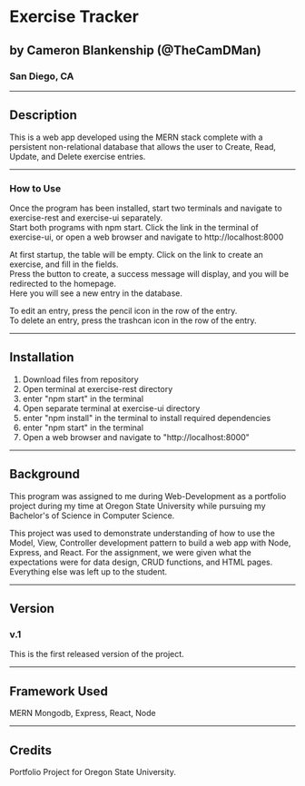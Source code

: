 # Exercise Tracker

## by Cameron Blankenship (@TheCamDMan)

### San Diego, CA

---

## Description

This is a web app developed using the MERN stack complete with a persistent non-relational database 
that allows the user to Create, Read, Update, and Delete exercise entries.

---

### How to Use

Once the program has been installed, start two terminals and navigate to exercise-rest and exercise-ui separately.  
Start both programs with npm start.
Click the link in the terminal of exercise-ui, or open a web browser and navigate to http://localhost:8000

At first startup, the table will be empty. Click on the link to create an exercise, and fill in the fields.  
Press the button to create, a success message will display, and you will be redirected to the homepage.  
Here you will see a new entry in the database.  
  
To edit an entry, press the pencil icon in the row of the entry.  
To delete an entry, press the trashcan icon in the row of the entry.  

---

## Installation

1.  Download files from repository
2.  Open terminal at exercise-rest directory
3.  enter "npm start" in the terminal
4.  Open separate terminal at exercise-ui directory
6.  enter "npm install" in the terminal to install required dependencies
5.  enter "npm start" in the terminal
6.  Open a web browser and navigate to "http://localhost:8000"


---

## Background

This program was assigned to me during Web-Development as a portfolio project during my time at Oregon State University 
while pursuing my Bachelor's of Science in Computer Science.  

This project was used to demonstrate understanding of how to use the Model, View, Controller development pattern to build a web app with Node, Express, and React.
For the assignment, we were given what the expectations were for data design, CRUD functions, and HTML pages. Everything else was left up to the student.


---

## Version

### v.1

This is the first released version of the project.

---

## Framework Used

MERN
Mongodb, Express, React, Node

---

## Credits

Portfolio Project for Oregon State University.

